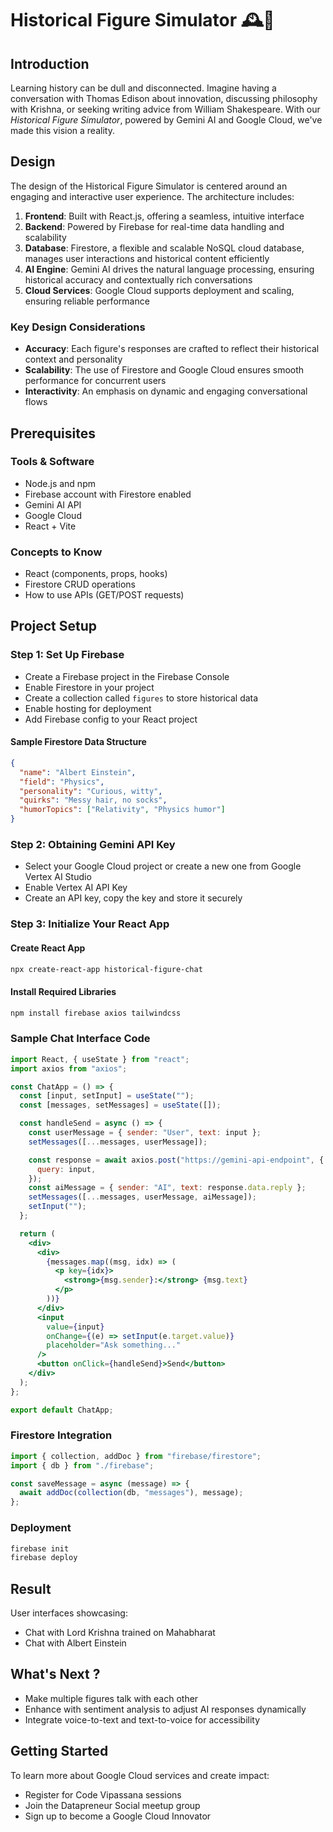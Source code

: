 # Historical Figure Simulator 🕰️🤖

## Introduction

Learning history can be dull and disconnected. Imagine having a conversation with Thomas Edison about innovation, discussing philosophy with Krishna, or seeking writing advice from William Shakespeare. With our *Historical Figure Simulator*, powered by Gemini AI and Google Cloud, we've made this vision a reality.

## Design

The design of the Historical Figure Simulator is centered around an engaging and interactive user experience. The architecture includes:

1. **Frontend**: Built with React.js, offering a seamless, intuitive interface
2. **Backend**: Powered by Firebase for real-time data handling and scalability
3. **Database**: Firestore, a flexible and scalable NoSQL cloud database, manages user interactions and historical content efficiently
4. **AI Engine**: Gemini AI drives the natural language processing, ensuring historical accuracy and contextually rich conversations
5. **Cloud Services**: Google Cloud supports deployment and scaling, ensuring reliable performance

### Key Design Considerations

- **Accuracy**: Each figure's responses are crafted to reflect their historical context and personality
- **Scalability**: The use of Firestore and Google Cloud ensures smooth performance for concurrent users
- **Interactivity**: An emphasis on dynamic and engaging conversational flows

## Prerequisites

### Tools & Software

* Node.js and npm
* Firebase account with Firestore enabled
* Gemini AI API
* Google Cloud
* React + Vite

### Concepts to Know

* React (components, props, hooks)
* Firestore CRUD operations
* How to use APIs (GET/POST requests)

## Project Setup

### Step 1: Set Up Firebase

* Create a Firebase project in the Firebase Console
* Enable Firestore in your project
* Create a collection called `figures` to store historical data
* Enable hosting for deployment
* Add Firebase config to your React project

#### Sample Firestore Data Structure

```json
{
  "name": "Albert Einstein",
  "field": "Physics",
  "personality": "Curious, witty",
  "quirks": "Messy hair, no socks",
  "humorTopics": ["Relativity", "Physics humor"]
}
```

### Step 2: Obtaining Gemini API Key

* Select your Google Cloud project or create a new one from Google Vertex AI Studio
* Enable Vertex AI API Key
* Create an API key, copy the key and store it securely

### Step 3: Initialize Your React App

#### Create React App

```bash
npx create-react-app historical-figure-chat
```

#### Install Required Libraries

```bash
npm install firebase axios tailwindcss
```

### Sample Chat Interface Code

```jsx
import React, { useState } from "react";
import axios from "axios";

const ChatApp = () => {
  const [input, setInput] = useState("");
  const [messages, setMessages] = useState([]);

  const handleSend = async () => {
    const userMessage = { sender: "User", text: input };
    setMessages([...messages, userMessage]);

    const response = await axios.post("https://gemini-api-endpoint", {
      query: input,
    });
    const aiMessage = { sender: "AI", text: response.data.reply };
    setMessages([...messages, userMessage, aiMessage]);
    setInput("");
  };

  return (
    <div>
      <div>
        {messages.map((msg, idx) => (
          <p key={idx}>
            <strong>{msg.sender}:</strong> {msg.text}
          </p>
        ))}
      </div>
      <input
        value={input}
        onChange={(e) => setInput(e.target.value)}
        placeholder="Ask something..."
      />
      <button onClick={handleSend}>Send</button>
    </div>
  );
};

export default ChatApp;
```

### Firestore Integration

```javascript
import { collection, addDoc } from "firebase/firestore";
import { db } from "./firebase";

const saveMessage = async (message) => {
  await addDoc(collection(db, "messages"), message);
};
```

### Deployment

```bash
firebase init
firebase deploy
```

## Result

User interfaces showcasing:
- Chat with Lord Krishna trained on Mahabharat
- Chat with Albert Einstein

## What's Next ?

* Make multiple figures talk with each other
* Enhance with sentiment analysis to adjust AI responses dynamically
* Integrate voice-to-text and text-to-voice for accessibility

## Getting Started

To learn more about Google Cloud services and create impact:
* Register for Code Vipassana sessions
* Join the Datapreneur Social meetup group
* Sign up to become a Google Cloud Innovator

